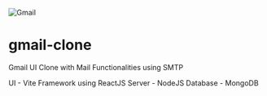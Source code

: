 
![Gmail](https://github.com/abhishekshah25/gmail-clone/assets/147745895/16c43229-3928-40ac-9dbb-d6a3de9a76c2)

# gmail-clone
Gmail UI Clone with Mail Functionalities using SMTP

UI - Vite Framework using ReactJS
Server - NodeJS 
Database - MongoDB

